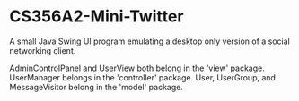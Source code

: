 # CS356A2-Mini-Twitter
A small Java Swing UI program emulating a desktop only version of a social networking client.


AdminControlPanel and UserView both belong in the 'view' package.
UserManager belongs in the 'controller' package.
User, UserGroup, and MessageVisitor belong in the 'model' package.
